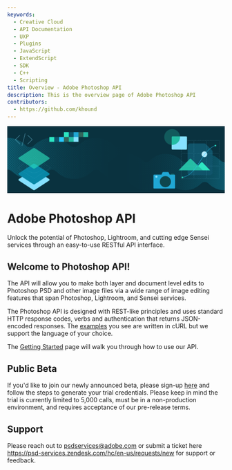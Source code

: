 ```yaml
---
keywords:
  - Creative Cloud
  - API Documentation
  - UXP
  - Plugins
  - JavaScript
  - ExtendScript
  - SDK
  - C++
  - Scripting
title: Overview - Adobe Photoshop API
description: This is the overview page of Adobe Photoshop API
contributors:
  - https://github.com/khound
---
```


<Hero slots="image, heading, text" background="rgb(64, 34, 138)"/>

![Hero image](./hero.png)

# Adobe Photoshop API

Unlock the potential of Photoshop, Lightroom, and cutting edge Sensei services through an easy-to-use RESTful API interface.

## Welcome to Photoshop API!

The API will allow you to make both layer and document level edits to Photoshop PSD and other image files via a wide range of image editing features that span Photoshop, Lightroom, and Sensei services.

The Photoshop API is designed with REST-like principles and uses standard HTTP response codes, verbs and authentication that returns JSON-encoded responses. The [examples](../photoshop-api-docs/code-sample/) you see are written in cURL but we support the language of your choice.

The [Getting Started](../photoshop-api-docs/getting-started/) page will walk you through how to use our API.


## Public Beta

If you'd like to join our newly announced beta, please sign-up [here](https://www.adobe.com/go/photoshopapi_signup) and follow the steps to generate your trial credentials. Please keep in mind the trial is currently limited to 5,000 calls, must be in a non-production environment, and requires acceptance of our pre-release terms. 

## Support

Please reach out to psdservices@adobe.com or submit a ticket here https://psd-services.zendesk.com/hc/en-us/requests/new for support or feedback.
